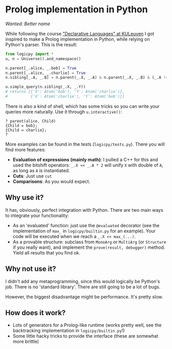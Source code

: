
# Prolog implementation in Python

*Wanted: Better name*

While following the course ["Declarative Languages" at KULeuven](https://onderwijsaanbod.kuleuven.be/syllabi/e/H0N03AE.htm#activetab=doelstellingen_idm5137664) I got inspired to make a Prolog implementation in Python, while relying on Python's parser. This is the result:

```python
from logicpy import *
u, n = Universe().and_namespace()

n.parent[_.alice, _.bob] = True
n.parent[_.alice, _.charlie] = True
n.sibling[_.A, _.B] = n.parent(_.X, _.A) & n.parent(_.X, _.B) & (_.A != _.B)

u.simple_query(n.sibling(_.X, _.Y))
# returns [{'X': Atom('bob'), 'Y': Atom('charlie')},
#          {'X': Atom('charlie'), 'Y': Atom('bob')}]
```

There is also a kind of shell, which has some tricks so you can write your
queries more naturally. Use it through `u.interactive()`:

```
? parent(alice, Child)
{Child = bob};
{Child = charlie};
?
```

More examples can be found in the tests (`logicpy/tests.py`). There you will find more features:

  - **Evaluation of expressions (mainly math)**: I pulled a C++ for this and used the bitshift operators: `_.X << _.A * 2` will unify `X` with double of `A`, as long as `A` is instantiated.
  - **Cuts**: Just use `cut`
  - **Comparisons**: As you would expect.

## Why use it?

It has, obviously, perfect integration with Python. There are two main ways to integrate your functionality: 

  - As an 'evaluated' function: just use the `@evaluated` decorator (see the implementation of `max_` in `logicpy/builtin.py` for an example). Your code will be executed when we reach a `_.X << max_(...)`.
  - As a provable structure: subclass from `MonoArg` or `MultiArg` (or `Structure` if you really want), and implement the `prove(result, debugger)` method. Yield all results that you find ok.

## Why not use it?

I didn't add any metaprogramming, since this would logically be Python's job. There is no 'standard library'. There are still going to be a lot of bugs.

However, the biggest disadvantage might be performance. It's pretty slow.

## How does it work?

  - Lots of generators for a Prolog-like runtime (works pretty well, see the backtracking implementation in `logicpy/builtin.py`!)
  - Some little hacky tricks to provide the interface (these are somewhat more brittle)
